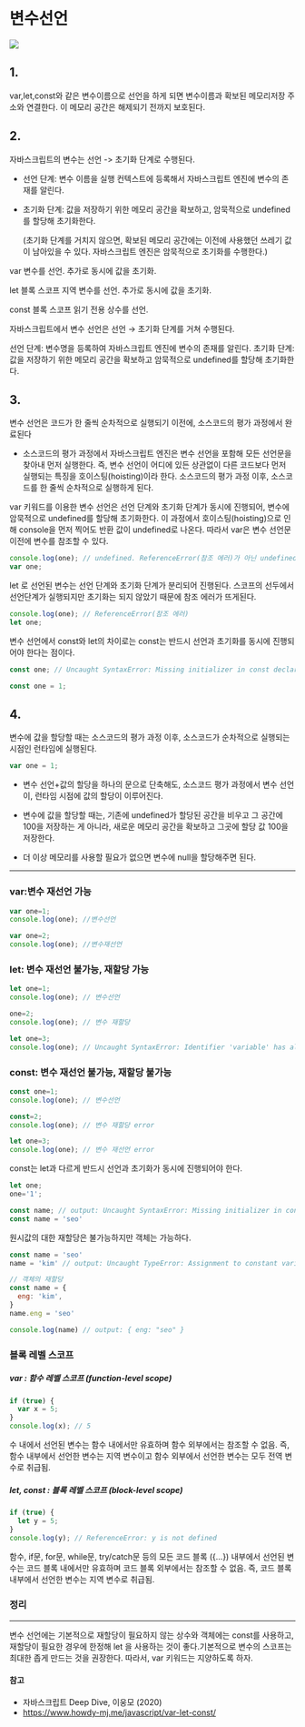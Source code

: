 # 변수선언
![](https://velog.velcdn.com/images/zenu98/post/f8834fc8-7407-4312-afec-2c868290641b/image.png)

## 1.
var,let,const와 같은 변수이름으로 선언을 하게 되면 변수이름과 확보된 메모리저장 주소와 연결한다.
이 메모리 공간은 해제되기 전까지 보호된다.

## 2.
자바스크립트의 변수는 선언 -> 초기화 단계로 수행된다.
- 선언 단계: 변수 이름을 실행 컨텍스트에 등록해서 자바스크립트 엔진에 변수의 존재를 알린다. 

- 초기화 단계: 값을 저장하기 위한 메모리 공간을 확보하고, 암묵적으로 undefined를 할당해 초기화한다.

    (초기화 단계를 거치지 않으면, 확보된 메모리 공간에는 이전에 사용했던 쓰레기 값이 남아있을 수 있다. 자바스크립트 엔진은 암묵적으로 초기화를 수행한다.)
    
 


var
변수를 선언. 추가로 동시에 값을 초기화.

let
블록 스코프 지역 변수를 선언. 추가로 동시에 값을 초기화.

const
블록 스코프 읽기 전용 상수를 선언.

자바스크립트에서 변수 선언은 선언 → 초기화 단계를 거쳐 수행된다.

선언 단계: 변수명을 등록하여 자바스크립트 엔진에 변수의 존재를 알린다.
초기화 단계: 값을 저장하기 위한 메모리 공간을 확보하고 암묵적으로 undefined를 할당해 초기화한다.

## 3.
변수 선언은 코드가 한 줄씩 순차적으로 실행되기 이전에, 소스코드의 평가 과정에서 완료된다
 - 소스코드의 평가 과정에서 자바스크립트 엔진은 변수 선언을 포함해 모든 선언문을 찾아내 먼저 실행한다. 즉, 변수 선언이 어디에 있든 상관없이 다른 코드보다 먼저 실행되는 특징을 호이스팅(hoisting)이라 한다. 소스코드의 평가 과정 이후, 소스코드를 한 줄씩 순차적으로 실행하게 된다.
 

var 키워드를 이용한 변수 선언은 선언 단계와 초기화 단계가 동시에 진행되어, 변수에 암묵적으로 undefined를 할당해 초기화한다.
이 과정에서 호이스팅(hoisting)으로 인해 console을 먼저 찍어도 반환 값이 undefined로 나온다.
따라서 var은 변수 선언문 이전에 변수를 참조할 수 있다.
```javascript
console.log(one); // undefined. ReferenceError(참조 에러)가 아닌 undefined 출력
var one;
```

let 로 선언된 변수는 선언 단계와 초기화 단계가 분리되어 진행된다.
스코프의 선두에서 선언단계가 실행되지만 초기화는 되지 않았기 때문에
참조 에러가 뜨게된다.
```javascript
console.log(one); // ReferenceError(참조 에러)
let one;
```

변수 선언에서 const와 let의 차이로는 const는 반드시 선언과 초기화를 동시에 진행되어야 한다는 점이다.
```javascript
const one; // Uncaught SyntaxError: Missing initializer in const declaration

const one = 1;
```
## 4.
변수에 값을 할당할 때는 소스코드의 평가 과정 이후, 소스코드가 순차적으로 실행되는 시점인 런타임에 실행된다.

```javascript
var one = 1;
```


- 변수 선언+값의 할당을 하나의 문으로 단축해도, 소스코드 평가 과정에서 변수 선언이, 런타임 시점에 값의 할당이 이루어진다.

- 변수에 값을 할당할 때는, 기존에 undefined가 할당된 공간을 비우고 그 공간에 100을 저장하는 게 아니라, 새로운 메모리 공간을 확보하고 그곳에 할당 값 100을 저장한다.

- 더 이상 메모리를 사용할 필요가 없으면 변수에 null을 할당해주면 된다. 

---
### var:변수 재선언 가능
```javascript
var one=1;
console.log(one); //변수선언

var one=2;
console.log(one); //변수재선언

```


### let: 변수 재선언 불가능, 재할당 가능
```javascript
let one=1;
console.log(one); // 변수선언

one=2;
console.log(one); // 변수 재할당

let one=3;
console.log(one); // Uncaught SyntaxError: Identifier 'variable' has already been declaredㅣ
```
### const: 변수 재선언 불가능, 재할당 불가능
```javascript
const one=1;
console.log(one); // 변수선언

const=2;
console.log(one); // 변수 재할당 error

let one=3;
console.log(one); // 변수 재선언 error

```
const는 let과 다르게 반드시 선언과 초기화가 동시에 진행되어야 한다.
```javascript
let one;
one='1';

const name; // output: Uncaught SyntaxError: Missing initializer in const declaration
const name = 'seo'
```
원시값의 대한 재할당은 불가능하지만 객체는 가능하다.


```javascript
const name = 'seo'
name = 'kim' // output: Uncaught TypeError: Assignment to constant variable.

// 객체의 재할당
const name = {
  eng: 'kim',
}
name.eng = 'seo'

console.log(name) // output: { eng: "seo" }
```

### 블록 레벨 스코프

##### var : 함수 레벨 스코프 (function-level scope)
```javascript
if (true) {
  var x = 5;
}
console.log(x); // 5
```
수 내에서 선언된 변수는 함수 내에서만 유효하며 함수 외부에서는 참조할 수 없음. 
즉, 함수 내부에서 선언한 변수는 지역 변수이고 함수 외부에서 선언한 변수는 모두 전역 변수로 취급됨.


#####  let, const : 블록 레벨 스코프 (block-level scope)
```javascript
if (true) {
  let y = 5;
}
console.log(y); // ReferenceError: y is not defined
```
함수, if문, for문, while문, try/catch문 등의 모든 코드 블록 ({...}) 내부에서 선언된 변수는 코드 블록 내에서만 유효하며 코드 블록 외부에서는 참조할 수 없음.
즉, 코드 블록 내부에서 선언한 변수는 지역 변수로 취급됨.


### 정리
---
변수 선언에는 기본적으로 재할당이 필요하지 않는 상수와 객체에는 const를 사용하고, 재할당이 필요한 경우에 한정해 let 을 사용하는 것이 좋다.기본적으로 변수의 스코프는 최대한 좁게 만드는 것을 권장한다. 따라서, var 키워드는 지양하도록 하자.


#### 참고
- 자바스크립트 Deep Dive, 이웅모 (2020) 
- https://www.howdy-mj.me/javascript/var-let-const/